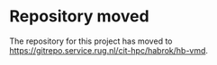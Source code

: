 # Repository moved
The repository for this project has moved to https://gitrepo.service.rug.nl/cit-hpc/habrok/hb-vmd.
